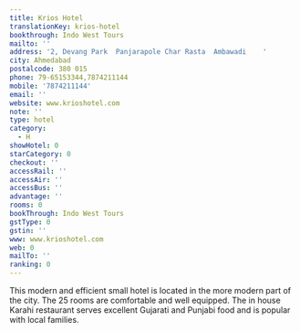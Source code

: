 ```yaml
---
title: Krios Hotel
translationKey: krios-hotel
bookthrough: Indo West Tours
mailto: ''
address: '2, Devang Park  Panjarapole Char Rasta  Ambawadi    '
city: Ahmedabad
postalcode: 380 015
phone: 79-65153344,7874211144
mobile: '7874211144'
email: ''
website: www.krioshotel.com
note: ''
type: hotel
category:
  - H
showHotel: 0
starCategory: 0
checkout: ''
accessRail: ''
accessAir: ''
accessBus: ''
advantage: ''
rooms: 0
bookThrough: Indo West Tours
gstType: 0
gstin: ''
www: www.krioshotel.com
web: 0
mailTo: ''
ranking: 0
---
```







This modern and efficient small hotel is located in the more modern part of the city. The 25 rooms are comfortable and well equipped. The in house Karahi restaurant serves excellent Gujarati and Punjabi food and is popular with local families.